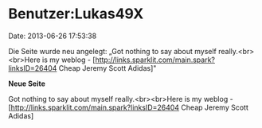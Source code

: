 Benutzer:Lukas49X
=================

Date: 2013-06-26 17:53:38

Die Seite wurde neu angelegt: „Got nothing to say about myself
really.\<br\>\<br\>Here is my weblog -
\[http://links.sparklit.com/main.spark?linksID=26404 Cheap Jeremy Scott
Adidas\]"

**Neue Seite**

<div>

Got nothing to say about myself really.\<br\>\<br\>Here is my weblog -
\[http://links.sparklit.com/main.spark?linksID=26404 Cheap Jeremy Scott
Adidas\]

</div>
